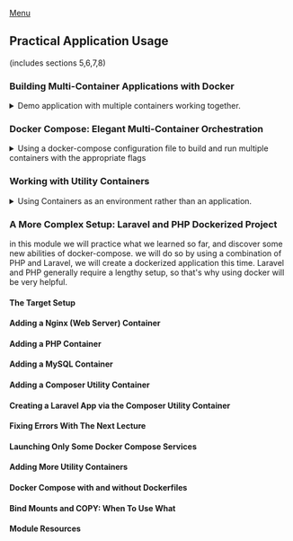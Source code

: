 <!--
ignore these words in spell check for this file
// cSpell:ignore INITDB dockerized drwxr cliuser userdel adduser addgroup gecos laravel
-->

[Menu](../README.md)

## Practical Application Usage
(includes sections 5,6,7,8)

### Building Multi-Container Applications with Docker

<details>
<summary>
Demo application with multiple containers working together.
</summary>

a more realistic application, with multiple services and containers. lean how docker operates with multiple containers.

#### Our Target App & Setup

our application has three components:
1. Database - by using mongoDB.
2. Backend - nodeJS rest API.
3. Front - react single page application.

the code is in the "multi-01-starting-setup" folder.
we can go over the code and try to understand it on our own, but this isn't required. 

we want the dockerize-d database to persist, and for the logs folder to be persistent. we also want changes to the source code to be reflected live, both for the backend and the frontend.

task list
- [ ] Backend + Frontend
  - [ ] copy stuff properly in the dockerfile
  - [ ] mirrored source code volume, persistent logs folder
  - [ ] ensure live reload of code with daemon-js
  - [ ] fix network from local host to virtual network
- [ ] MongoDB 
  - [ ] persistent data using named volume
  - [ ] attach to virtual network
  - [ ] limiting access

#### Dockerizing the MongoDB Service

[MongoDB](https://hub.docker.com/_/mongo) image documentation.

if we aren't using dockerized versions of te backend, we would need to expose the port to the outside.
```sh
docker container run --rm --detach --name mongodb --publish 27017:17017 mongo
# check that the app works
node backend/app.js
```
for the future uses, we would want this to run inside as part of the network.
```sh
docker network create backend
docker container run --rm --detach --name mongodb --network backend --volume namedMongo:/data/db \
-e MONGO_INITDB_ROOT_USERNAME=admin \
-e MONGO_INITDB_ROOT_PASSWORD=secret \
mongo
```

#### Dockerizing the Node App

now we want to dockerize the backend app.

we need a dockerfile to build the image. for the moment, we use something very basic.

``` Dockerfile
FROM node

WORKDIR /app

COPY package.json .

RUN npm install

COPY . .

EXPOSE 80


CMD [ "node", "app.js" ]
```

we then build it and try to run it, but it should fail.
```sh
docker image build --tag backendImage backend/. 
docker container run --rm backendImage
```

we can no longer connect to the mongo database. we can fix it by changing the connection point. this would require us to re-built the image.

```js
mongoose.connect(
  //'mongodb://localhost:27017/course-goals',
  'mongodb://hist.docker.internal:27017/course-goals',
  {
    useNewUrlParser: true,
    useUnifiedTopology: true,
  },
  (err) => {
    if (err) {
      console.error('FAILED TO CONNECT TO MONGODB');
      console.error(err);
    } else {
      console.log('CONNECTED TO MONGODB');
      app.listen(80);
    }
  }
);
```

if we have the frontend running as an none-dockerized application, we would need to expose the correct port on the backend container

```sh
docker container run --name goals-backend --rm --detach --publish 80:80 backendImage
```

#### Moving the React SPA into a Container

after dockerizing the database and the backend, we next move to the front end app.
as before, we need a dockerfile for the image.
the base image that we use is still node.

``` Dockerfile
FROM node

WORKDIR /app

COPY package.json .

RUN npm install

COPY . .

EXPOSE 3000

CMD [ "npm", "start" ]
```

we build and run the image as a container. we still need to publish the ports to the public. this will fail for us because of how react works, so we add the *-it* flag. once we do this, we have all three parts of the application running.

now we should polish the extra parts of the the application, such as networking,persistent data and hot reload.

#### Adding Docker Networks for Efficient Cross-Container Communication

the first part is to set up the network properly, so that the containers talk to one another directly, without going through the host machine.

For this, we first create the network, then we can stop publishing the port on the database container.\
For the backend, we again stop publishing the port, but this isn't enough, we also need to change the source code again to tell it to use the service domain name instead of the local host. so we change `host.docker.internal` to the container name `mongodb`.\
We also do the same thing for the front end source code. wherever we use 'localhost' we need to replace it with the service name. so instead of `http://localhost/goals/`, we have `http://goals-backend/goals/`. we can also stick this in a const variable if we decide we might want to change this again.\
because we changed the source code, we need to build the backend and frontend images again.

```sh
docker network create goals-network
docker container run --name mongodb --rm -d --network goals-network mongo.
docker container run --name goals-backend --rm -d --network goals-network goals-node
docker container run --name goals-frontend --rm -it --network goals-network  --publish 3000:3000 goals-react
```

all this image building takes longer than we want, because of all the copying that happens (the "node-modules" folders). we will fix this later.

however, **this still doesn't work!** the react stuff still doesn't work! that's because the app isn't being run directly inside the container, it run inside the browser! \
Well, we need to rethink our steps, we first revert our changes, from the service name back to **localhost**. so we still need to publish the port on the backend container. and we don't use the *--network* flag in the front end container.

```
docker container run --name goals-backend --rm -d --network goals-network --publish 80:80 goals-node
docker container run --name goals-frontend --rm -it --publish 3000:3000 goals-react
```

now that we got the network part settled (sort of), it's time to move forward.

#### Adding Data Persistence to MongoDB with Volumes

in the current state of things, removing the mongoDB containers causes us to lose all the data that our app created. we want this data to persist across runs of the container.\

we do this by adding the *--volume,-v* flag to the run command, in the documentation we see the appropriate usage, which is the path inside the app to where the data is stored. we will use a named volume, rather than an anonymous one or a bind mount.

```sh
docker container run --name mongodb --rm -d --network goals-network --volume goals-data:data/db mongo
```

we can start the database container again and see how the data now persists.

another requirement was to add security. this is done with two environment variables: *MONGO_INITDB_ROOT_USERNAME* and *MONGO_INITDB_ROOT_PASSWORD*,

```sh
docker container run --name mongodb --rm -d --network goals-network --volume goals-data:/data/db -e MONGO_INITDB_ROOT_USERNAME=max -e MONGO_INITDB_ROOT_PASSWORD=secret mongo
```
now when we start this database, the backend fails to fetch the data, because it doesn't use the correct authorization. to fix this, we add the can add user name and password to the connection string in the backend. these were optional so far, but now are required. we also need a `?authSource=admin` at the end of the connection string.



```js
//'mongodb://mongodb:27017/course-goals',
'mongodb://[userThenCollinsThenPassword]@mongodb:27017/course-goals?authSource=admin',
```
if we try this again, things will work for us.
in the real world, we should somehow also pass those two as parts of the environment

#### Volumes, Bind Mounts & Polishing for the NodeJS Container

Our next target is have persistence data for the logs folder, and have live code updates.

we need one volume for the logs folder, we can either use named or bind volumes. we also want a bind mount to allow for live update, this requires an absolute path. recall how the priority works for paths. so we also add a volume for the node-modules

we are still missing the command to hot reload the source code when it changes. we saw earlier that we can do this with the *nodemon* package. we add it to the "package.json" files as a dev-dependency, we add a *"start": "nodemon app.js"* script, and fix the dockerfile `CMD` stanza to `["npm", "start"]`.

**NOTE: for windows we need to add *-L* flag for the script**
```json 
  "scripts": {
    "test": "echo \"Error: no test specified\" && exit 1",
    "start":"nodemon -L app.js"
  },
```
**NOTE: we might need to remove the 'package-lock.json' file.**
we now can build the image once again.

```sh
cd multi-01-starting-app

#build image
docker image build --tag goals-node backend/.

#run container
docker container run --name goals-backend --rm -d --network goals-network -v goals-logs:/app/logs --publish 80:80 -v "D:\Docker_Kubernetes_The_Practical_Guide\multi-01-starting-setup\backend:/app" -v /app/node_modules goals-node
```

two last things, we have the user name for the mongodb hardcoded, we don't like this. let's change this to use environment variables as well

```dockerfile
ENV MONGODB_USERNAME=root
ENV MONGODB_PASSWORD=secret
```

and now we change the code to use those variables dynamically.
we access them with `{}

```js
const userName = process.env.MONGODB_USERNAME;
const password =process.env.MONGODB_PASSWORD;
//'mongodb://user-then-collins-then-password@mongodb:27017/course-goals?authSource=admin',
`mongodb://{user-then-collins-then-password@mongodb:27017/course-goals?authSource=admin`,
```
we build the image again, and now run the container with the *--env* flag.

```sh
docker container run --name goals-backend --rm -d --network goals-network -v goals-logs:/app/logs --publish 80:80 -v "D:\Docker_Kubernetes_The_Practical_Guide\multi-01-starting-setup\backend:/app" -v /app/node_modules -e MONGODB_USERNAME=max --env MONGODB_PASSWORD=secret  goals-node
```

now lets add a *.dockerignore* file to ensure we aren't copying dependencies again and again.

```dockerignore
node_modules
Dockerfile
.git
```

we build the image again, and continue to work on the react frontend service.l

#### Live Source Code Updates for the React Container (with Bind Mounts)

in the react code, we also want to allow for live source updates. we need bind mounts as well. there is no need to use nodemon in react.

```sh
docker container run -v "D:\Docker_Kubernetes_The_Practical_Guide\multi-01-starting-setup\frontend\src:/app/src" --name goals-frontend --rm -p 3000:3000 -it goals-react
```

eventually this works. if we want live update, we need to follow the article attached and use a linux based file system.
(not going to do this)

our frontend image takes longer to build. we don't want this. we can use another *.dockerignore* file to reduce the amount of work we do.

#### Module Summary

we managed to dockerize our three components, we encountered some problems and fixed them. this section was aimed for development setup, rather than production.

we turned out to have three long docker container run commands, we would like to somehow reduce this. this is the topic of the next section.

</details>

### Docker Compose: Elegant Multi-Container Orchestration

<details>
<summary>
Using a docker-compose configuration file to build and run multiple containers with the appropriate flags
</summary>

In the previous section we created a multi-container application, we had three containers working together and things eventually worked out.
however, actually running the containers with all the correct commands was quite long and tiresome. we had many flags and volumes, and things got confusing pretty quick.

The docker eco-system has a built-in tool called **Docker-Compose**, which allows us to build everything together with one command and take it down just as easily. 

#### Docker-Compose: What & Why?

Docker compose allows us to replace multiple docker commands with a configuration file. instead of building images and running containers as separate commands, docker-compose takes care of all of this. this makes starting the app much easier, and also helps with sharing the workflow.

docker compose is not a replacement of dockerfile and doesn't build images. it also isn't a replacement for images or containers. and it's not intended for managing multiple containers on different hosts. it works best for a single machine. 

docker compose is a simple file. we put the configuration into the file. the core components are "services", which are the containers. for each service we can configure the behavior of the containers, such as ports, environment variables, volumes and networks.

docker compose files are a replacement for running individual commands. we will continue working with our previous application.

#### Creating a Compose File

we start by creating the file, called "docker-compose.yaml". here we describe our configuration. yaml format uses indentations.

we start by specifying the version of the docker-compose file, which determines which features ara available for us to use.
[list of versions and features](https://docs.docker.com/compose/compose-file/compose-versioning/).

lets go with the latest version, 3.8 in time of writing.

the next part is the services, which defines the services. we define the services by names. for each service we define the configuration for the container.

```yaml
version: "3.8"
services:
  mongodb:
  backend:
  frontend:
```

#### Diving into the Compose File Configuration

we can continue with the configurations. let's look again at our command to run the container.

```sh
docker container run --name mongodb --rm -d --network goals-network --volume goals-data:/data/db -e MONGO_INITDB_ROOT_USERNAME=max -e MONGO_INITDB_ROOT_PASSWORD=secret mongo
```

let's break it down
- name of the container *--name*
- detached mode *--detach*
- remove on stop flag *--rm*
- network *--network*
- name volume *--volume*
- environment variables (two of them!) *--env*
- the image itself

each of those is matched to a line in the docker-file.


```yaml
version: "3.8"
services:
  mongodb:
    image: 'mongo'
    volumes:
      - data:/data/db
    environment:
      MONGO_INITDB_ROOT_USERNAME: max
      MONGO_INITDB_ROOT_PASSWORD: secret
    # networks:
    #   - goals-network
  backend:
  frontend:
  
volumes:
 data:
```

when we use yaml syntax (the **key:value** pairs) we don't need dashes to specify the items. For **named volumes** we need a root volume key. this allows containers to share the same volume.

#### Docker Compose Up & Down

we can spin up a docker-compose deployment with the cli command `docker-compose up`, it will pull and build all images if needed. by default we start in attached mode, but we can add *-d* flag. when we are finished we can simply shut it down with the `docker-compose down` command.
```sh
docker container prune
docker image prune -a
docker-compose up -d
docker containers ls
docker networks ls
docker-compose down
docker networks ls #no networks after shutdown
```

it does not remove volumes by default, unless we specify it with `docker-compose down -v`. we usually don't do this.

lets continue with the other containers.

#### Working with Multiple Containers

we now have the backend and frontend services. we already removed the images, but we can have docker-compose build them for us, we simply add the *build:* key to tell it to build the image. this replaces the image command.
there is a long form of context and dockerfile and argument if we have a different name or a complex build image process. the context is where we want to run the build command from. this will come up in the future.


we add the ports under "ports", the environment variables and the volumes. for the named volume we need to specify it under the volumes root-key as well. for the bind-mount, we can use a relative path from the docker-compose file. 

this time we will use an environment file instead, under "env/backend.env"
```
MONGODB_USERNAME=max
MONGODB_PASSWORD=secret
```

we will also add another key, **depends_on**, which means that this service will only run after another service is up.

```yaml
version: "3.8"
services:
  mongodb:
    image: 'mongo'
    volumes:
      - data:/data/db
    environment:
      MONGO_INITDB_ROOT_USERNAME: max
      MONGO_INITDB_ROOT_PASSWORD: secret
    # networks:
    #   - goals-network
  backend:
    build: ./backend
      #context: ./backend
      #dockerfile: Dockerfile
      #args:
        #some-arg: some-value
    env_file:
      - ./env/backend.env
    ports:
      - "80:80"
    # networks:
    #   - goals-network
    volumes:
      - logs:/app/logs #named
      - /app/node_modules #anonymous
      - ./backend:/app # bind mount, relative path
    depends_on:
      - mongodb

  frontend:
  
volumes:
 data:
 logs:

# networks:
#   goals-network
```

we can try spinning up the file again, and see if it builds the image correctly and if the backend connects properly. things are going fine so far. we can even change the source code live and see it updated!

the name of the services are used by the containers internally, even if the names of the containers are now mutated with the prefix of the folder name.

#### Adding Another Container

we still have the frontend react app to add to our docker-compose file.we have a bind-mount volume and the ports as before. the new thing is the *-it* flag.
we can use the two keys of *stdin_open* and *tty* to recreate the effect. we can also have the *depends_on* key just to ensure our services are starting in order.
```yaml
version: "3.8"
services:
  #mongodb: #same as before
  #backend: #same as before
  frontend:
    build: ./frontend
    ports:
      - "3000:3000"
    volumes:
      - ./frontend/src:/app/src # bind mount
    stdin_open: true
    tty: true
    depends_on:
      - backend
    
volumes:
 data:
 logs:
```
we run the command and see that everything works. it's quite nice and easy to use. we stick everything into a file and we can spin the entire app up with one command.

#### Building Images & Understanding Container Names

other the `docker-compose up` and `docker-compose down`, there are also some more options. for `docker-compose up`, we can add the *--build* flag to force a rebuild of the image, if something changed we should use this. if we simply want to build the images without running the services, we run `docker-compose build`. this can be useful as part of a set-up process.

the containers get names by either the docker-compose automatically (foldername, service name, and then a running number), but we can also force a container name with a *container_name* key. we usually won't use it.


#### Module Summary

There are many more options for docker-compose files.

the main advantage of the docker-compose file is the ease of use, it works for a single container commands just as efficiently as it works for multiple containers. it doesn't replace all the docker commands, but it simplifies some workflows. it's another tool for us to use.

Docker CLI | docker-compose.yaml | notes
---|----|---
image specification | image: | can be tagged, a url, etc
*--rm* | default behavior |
*--detach* | default behavior |
*--volume* | volumes: | more than one, list form. same syntax as cli
*--env* | environment: | more than one, same syntax as cli or with yaml syntax.
*--env-file* | env_file: | list of files with relative path
*--network* | networks: | not always needed, docker-compose creates a shared environment network for all the services. but we can specify if we want different networks for each service.
*--publish*| ports: | list form
*-it* | stdin_open:, tty: | the  cli flag is actually two flags combined, so two keys are fair game
*--name* | container_name: | probably not worth using

</details>

### Working with Utility Containers

<details>
<summary>
Using Containers as an environment rather than an application.
</summary>

a deeper dive into the usage of containers. not just running applications. "utility containers" are containers that we run because of their environment, which we can use to run additional commands.

#### Utility Containers: Why Would You Use Them?

imagine that we want to run a node app in a container? we first need to create the source code. this usually means setting up a project with `npm init`, which will create a "package.json" file. but we want everything to be dockerized, we don't want to install node js and all those libraries! this is a case where using containers as "utility containers" can shine.

#### Different Ways of Running Commands in Containers

we can run the node image in an interactive mode. which opens up the node environment for REPL. we can also run the container in an interactive mode but detached, and then use the `exec` command with the *-it* flag to run a command from outside the container. we can also use `exec` to run commands without interrupting the running behavior of the container.
```sh
docker container run --rm -it node 
docker container run --name nodejs -d --rm -it node 
docker container exec -it nodejs npm init
```

another option is to change the basic command of the container, so rather than starting in the default command, we start with some other command.
```sh
docker container run --rm -it node npm init
```

#### Building a First Utility Container

lets create something for ourselves.

```dockerfile
FROM node:14-alpine

WORKDIR /app
```

now we build the image and use it with a bind mount to create the node project on a local folder without having to install the node packages!

```sh
docker image build -t node-utility
docker container run --rm -it -v "${pwd}/node:/app" node-utility npm init
```

this isn't just for nodejs, it also helps with other programming stacks, such as php and laravel, and many others.

#### Utilizing ENTRYPOINT

what if we want to make our container limited to only **"npm"** commands? for these, we use the `ENTRYPOINT` stanza. when we run a container, if we add a command after the image name, that command overrides the command in the `CMD` stanza. if we have an `ENTRYPOINT` stanza, then anything we have after the image name is appended to what we wrote.

```dockerfile
FROM node:14-alpine

WORKDIR /app

ENTRYPOINT ["npm"]
```
and now we run the container again with just the 'init' after the image name. we therefore limit the use of this image to only **"npm"** commands.

```sh
docker image build -t node-utility
docker container run --rm -it -v "${pwd}/node:/app" node-utility init
docker container run --rm -it -v "${pwd}/node:/app" node-utility install express --save
```

the downside is that we are back to running long commands from the terminal, didn't we want to move to docker-compose to avoid that?

#### Using Docker Compose

we already said that docker-compose can also help us with single container applications.
```yaml
version: "3.8"
services:
  npm:
    build: ./
    stdin_open: true
    tty: true
    volumes:
      - ./:/app  
```

if we spin the services right now, things won't work for us, we need some way to use them. docker-compose has two additional commands we can use `exec` which allows us to run commands on already running containers, and `run`, which allows us to run a single service from the yaml. we simply specify the service name and the arguments we wish to add.

```sh
docker-compose up
docker-compose down
docker-compose run npm init
docker-compose run --rm npm init
```
when we start services with `docker-compose up` it is automatically removed, but no for `docker-compose run`. we can fix this by adding the *--rm* flag

#### Utility Containers, Permissions & Linux

some thread about linux utility containers, copied here in it's entirety.
[Utility Containers and Linux](https://www.udemy.com/course/docker-kubernetes-the-practical-guide/#questions/12977214/)

> This is truly an awesome course Max! Well done! \
> I wanted to point out that on a Linux system, the Utility Container idea doesn't quite work as you describe it.  In Linux, by default Docker runs as the "Root" user, so when we do a lot of the things that you are advocating for with Utility Containers the files that get written to the Bind Mount have ownership and permissions of the Linux Root user.  (On MacOS and Windows10, since Docker is being used from within a VM, the user mappings all happen automatically due to NFS mounts.)
>
> So, for example on Linux, if I do the following (as you described in the course):
> ``` Dockerfile 
> FROM node:14-slim
> WORKDIR /app
> ```
> ```sh
> docker build -t node-util:perm .
> docker run -it --rm -v $(pwd):/app node-util:perm npm init
>  ls -la
> ```
> 
> ```
> total 16
> drwxr-xr-x  3 scott scott 4096 Oct 31 16:16 ./
> drwxr-xr-x 12 scott scott 4096 Oct 31 16:14 ../
> drwxr-xr-x  7 scott scott 4096 Oct 31 16:14 .git/
> -rw-r--r--  1 root  root   202 Oct 31 16:16 package.json
> ```
>
> You'll see that the ownership and permissions for the package.json file are "root".  But, regardless of the file that is being written to the Bind Mounted volume from commands emanating from within the docker container, e.g. "npm install", all come out with "Root" ownership.
> 
> -------
>
> Solution 1:  Use  predefined "node" user (if you're lucky)\ 
> There is a lot of discussion out there in the docker community (devops) about security around running Docker as a non-privileged user (which might be a good topic for you to cover as a video lecture - or maybe you have; I haven't completed the course yet).  The Official Node.js Docker Container provides such a user that they call "node". 
> https://github.com/nodejs/docker-node/blob/master/Dockerfile-slim.template
> ```Dockerfile
> FROM debian:name-slim
> RUN groupadd --gid 1000 node          
> && useradd --uid 1000 --gid node --shell /bin/bash --create-home node
> ```
> 
> Luckily enough for me on my local Linux system, my "scott" uid:gid is also 1000:1000 so, this happens to map nicely to the "node" user defined within the Official Node Docker Image.
> 
> So, in my case of using the Official Node Docker Container, all I need to do is make sure I specify that I want the container to run as a non-Root user that they > make available.  To do that, I just add:
> 
> ```Dockerfile
> FROM node:14-slim
> USER node
> WORKDIR /app
> ```
>
> If I rebuild my Utility Container in the normal way and re-run "npm init", the ownership of the package.json file is written as if "scott" wrote the file.
> ```sh
> $ ls -la
> ```
> ```
> total 12
> drwxr-xr-x  2 scott scott 4096 Oct 31 16:23 ./
> drwxr-xr-x 13 scott scott 4096 Oct 31 16:23 ../
> -rw-r--r--  1 scott scott 204 Oct 31 16:23 package.json
> ```
> 
> Solution 2:  Remove the predefined "node" user and add yourself as the user\
> However, if the Linux user that you are running as is not lucky to be mapped to 1000:1000, then you can modify the Utility Container Dockerfile to remove the predefined "node" user and add yourself as the user that the container will run as:
> 
> ```Dockerfile
> FROM node:14-slim
> RUN userdel -r node
> ARG USER_ID
> ARG GROUP_ID
> RUN addgroup --gid $GROUP_ID user
> RUN adduser --disabled-password --gecos '' --uid $USER_ID --gid $GROUP_ID user
> USER user
> WORKDIR /app
> ```
> 
> And then build the Docker image using the following (which also gives you a nice use of ARG):
> ```sh
>  docker build -t node-util:cliuser --build-arg USER_ID=$(id -u) --build-arg GROUP_ID=$(id -g) .
> ```
> And finally running it with:
> ```sh
>  docker run -it --rm -v $(pwd):/app node-util:cliuser npm init
> $ ls -la
> ```
> ```
> total 12
> drwxr-xr-x  2 scott scott 4096 Oct 31 16:54 ./
> drwxr-xr-x 13 scott scott 4096 Oct 31 16:23 ../
> -rw-r--r--  1 scott scott  202 Oct 31 16:54 package.json
> ```
>  Reference to Solution 2 above: https://vsupalov.com/docker-shared-permissions/
> 
> Keep in mind that this image will not be portable, but for the purpose of the Utility Containers like this, I don't think this is an issue at all for these "Utility Containers"


#### Module Summary

we discussed the ways that we can use containers for the runtime environment, we can use docker containers as a way to get their abilities without installing the libraries on the local machine.
</details>

### A More Complex Setup: Laravel and PHP Dockerized Project

<!-- <details> -->
<summary>

</summary>

in this module we will practice what we learned so far, and discover some new abilities of docker-compose. we will do so by using a combination of PHP and Laravel, we will create a dockerized application this time. Laravel and PHP generally require a lengthy setup, so that's why using docker will be very helpful.

#### The Target Setup
#### Adding a Nginx (Web Server) Container
#### Adding a PHP Container
#### Adding a MySQL Container
#### Adding a Composer Utility Container
#### Creating a Laravel App via the Composer Utility Container
#### Fixing Errors With The Next Lecture
#### Launching Only Some Docker Compose Services
#### Adding More Utility Containers
#### Docker Compose with and without Dockerfiles
#### Bind Mounts and COPY: When To Use What
#### Module Resources

</details>